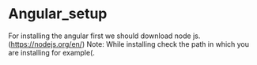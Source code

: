 # Angular_setup
For installing the angular first we should download node js.(https://nodejs.org/en/)
Note: While installing check the path in which you are installing for example(.



